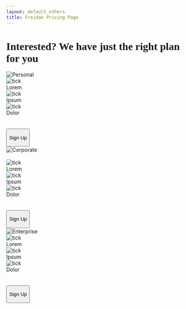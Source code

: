 ```yaml
---
layout: default_others
title: Freidae Pricing Page
---
```

<h1 style="font-family: 'Aller';">Interested? We have just the right plan for you</h1>
<div class="col-sm-4 pri-div-dwn">
    <img alt="Personal" id="pr_prsnl" src="/data/img/pricing/Personal.png">
    <br>
    <img class="pri-img" alt="tick" src="/data/img/pricing/Tick_mark.png"><div class="pri-txt">Lorem</div>
    <img class="pri-img" alt="tick" src="/data/img/pricing/Tick_mark.png"><div class="pri-txt">Ipsum</div>
    <img class="pri-img" alt="tick" src="/data/img/pricing/Tick_mark.png"><div class="pri-txt">Dolor</div>
    <br>
    <br>
    <button type="submit" class="btn pri-sbmt" id="pri-sbmt1"><p style="text-align: center;">Sign Up</p></button>
</div>
<div class="col-sm-4">
    <div>
        <img alt="Corporate" id="pr_crprt" src="/data/img/pricing/Corp.png">
    </div>
    <br>
    <img class="pri-img" alt="tick" src="/data/img/pricing/Tick_mark.png"><div class="pri-txt">Lorem</div>
    <img class="pri-img" alt="tick" src="/data/img/pricing/Tick_mark.png"><div class="pri-txt">Ipsum</div>
    <img class="pri-img" alt="tick" src="/data/img/pricing/Tick_mark.png"><div class="pri-txt">Dolor</div>
    <br>
    <br>
    <button type="submit" class="btn pri-sbmt" id="pri-sbmt2"><p style="text-align: center;">Sign Up</p></button>
</div>
<div class="col-sm-4 pri-div-dwn">
    <img alt="Enterprise" id="pr_entr" src="/data/img/pricing/Enterprise.png">
    <br>
    <img class="pri-img" alt="tick" src="/data/img/pricing/Tick_mark.png"><div class="pri-txt">Lorem</div>
    <img class="pri-img" alt="tick" src="/data/img/pricing/Tick_mark.png"><div class="pri-txt">Ipsum</div>
    <img class="pri-img" alt="tick" src="/data/img/pricing/Tick_mark.png"><div class="pri-txt">Dolor</div>
    <br>
    <br>
    <button type="submit" class="btn pri-sbmt" id="pri-sbmt3"><p style="text-align: center;">Sign Up</p></button>
</div>
